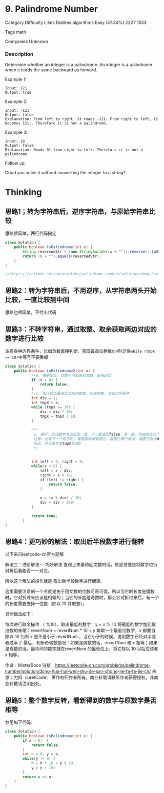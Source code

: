 # 9. Palindrome Number 

Category	Difficulty	Likes	Dislikes
algorithms	Easy (47.34%)	2227	1533

Tags
math

Companies
Unknown

### Description  
Determine whether an integer is a palindrome. An integer is a palindrome when it reads the same backward as forward.

Example 1:
```
Input: 121
Output: true
```

Example 2:
```
Input: -121
Output: false
Explanation: From left to right, it reads -121. From right to left, it becomes 121-. Therefore it is not a palindrome.
```

Example 3:
```
Input: 10
Output: false
Explanation: Reads 01 from right to left. Therefore it is not a palindrome.
```

Follow up:

Coud you solve it without converting the integer to a string?

# Thinking  

## 思路1；转为字符串后，逆序字符串，与原始字符串比较

思路很简单，两行代码搞定

```java
class Solution {
    public boolean isPalindrome(int x) {
        String reversedStr = (new StringBuilder(x + "")).reverse().toString();
        return (x + "").equals(reversedStr);
    }
}

//https://leetcode-cn.com/problems/palindrome-number/solution/dong-hua-hui-wen-shu-de-san-chong-jie-fa-fa-jie-ch/
```

## 思路2：转为字符串后，不用逆序，从字符串两头开始比较，一直比较到中间

思路也很简单，不给出代码

## 思路3：不转字符串，通过取整、取余获取两边对应的数字进行比较

注意各种边界条件，比如负数直接判断、获取最高位整数div时记得`while (tmpX >= 10)`中等号不要丢掉
```java
class Solution {
    public boolean isPalindrome2(int x) {
    		//0. 根据定义，负数不可能是回文数，直接返回
    		if (x < 0) {
    			return false;
    		}
    		//1. 先计算出最高位对应的整数，以便取整。注意边界条件
    		int div = 1;
    		int tmpX = x;
    		while (tmpX >= 10) {
    			div = div * 10;
    			tmpX = tmpX / 10;
    		}
    
    		/**
    		 2. 循环，比较数字两边是否一致，不一致返回false；若一致，则继续比较下一个数字。
    		 注意，比较下一个数字时，需要剔除掉最高位、最低位两个数字，需要先取余div去掉首位、然后再除以10去掉末尾。
    		 因此，终止条件是tmpX变成0
    		 */
    
    
    		int left = 0, right = 0;
    		while(x > 0) {
    			left = x / div;
    			right = x % 10;
    			if (left != right) {
    				return false;
    			}
    
    			x = (x % div) / 10;
    			div = div / 100;
    		}
    
    		return true;
    	}
}
```

## 思路4：更巧妙的解法：取出后半段数字进行翻转     
以下来自leetcode-cn官方题解

解法三：进阶解法---巧妙解法
直观上来看待回文数的话，就感觉像是将数字进行对折后看能否一一对应。

所以这个解法的操作就是 取出后半段数字进行翻转。

这里需要注意的一个点就是由于回文数的位数可奇可偶，所以当它的长度是偶数时，它对折过来应该是相等的；当它的长度是奇数时，那么它对折过来后，有一个的长度需要去掉一位数（除以 10 并取整）。

具体做法如下：

每次进行取余操作 （ %10），取出最低的数字：y = x % 10
将最低的数字加到取出数的末尾：revertNum = revertNum * 10 + y
每取一个最低位数字，x 都要自除以 10
判断 x 是不是小于 revertNum ，当它小于的时候，说明数字已经对半或者过半了
最后，判断奇偶数情况：如果是偶数的话，revertNum 和 x 相等；如果是奇数的话，最中间的数字就在revertNum 的最低位上，将它除以 10 以后应该和 x 相等。

作者：MisterBooo
链接：https://leetcode-cn.com/problems/palindrome-number/solution/dong-hua-hui-wen-shu-de-san-chong-jie-fa-fa-jie-ch/
来源：力扣（LeetCode）
著作权归作者所有。商业转载请联系作者获得授权，非商业转载请注明出处。

## 思路5：整个数字反转，看新得到的数字与原数字是否相等  

参见如下代码:  
```java
class Solution {
	public boolean isPalindrome(int x) {
		if(x < 0)  {
			return false;
		}
		int n = 0, y = x;
		while(y != 0) {
			n = n * 10 + y % 10;
			y = y / 10;
		}
        return x == n;
    }
}
```